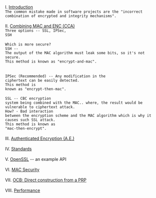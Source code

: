 I. <a href="http://geekresearchlab.net/coursera/crypto1/crypto-4-4-1.jpg">Introduction</a><br>
<code>The common mistake made in software projects are the "incorrect combination of encrypted and integrity mechanisms".</code><br>
<br>
II. <a href="http://geekresearchlab.net/coursera/crypto1/crypto-4-4-2.jpg">Combining MAC and ENC (CCA)</a><br>
<code>Three options -- SSL, IPSec, SSH</code><br><br>
<code>Which is more secure? </code><br>
<code>SSH -- The output of the MAC algorithm must leak some bits, so it's not secure.</code><br>
<code>This method is known as "encrypt-and-mac". </code><br>
<br>
<code>IPSec (Recommended) -- Any modification in the ciphertext can be easily detected. </code><br>
<code>This method is known as "encrypt-then-mac".</code><br>
<br>
<code>SSL -- CBC encryption system being combined with the MAC.. where, the result would be vulnerable to ciphertext attack.</code><br>
<code>How? - Bad interaction between the encryption scheme and the MAC algorithm which is why it causes such SSL attack.</code><br>
<code>This method is known as "mac-then-encrypt".</code><br>
<br>
III. <a href="http://geekresearchlab.net/coursera/crypto1/crypto-4-4-3.jpg">Authenticated Encryption (A.E.)</a><br>
<br>
IV. <a href="http://geekresearchlab.net/coursera/crypto1/crypto-4-4-4.jpg">Standards</a><br><br>
V. <a href="http://geekresearchlab.net/coursera/crypto1/crypto-4-4-5.jpg">OpenSSL</a> -- an example API <br>
<br>
VI. <a href="http://geekresearchlab.net/coursera/crypto1/crypto-4-4-6.jpg">MAC Security</a><br>
<br>
VII. <a href="http://geekresearchlab.net/coursera/crypto1/crypto-4-4-7.jpg">OCB: Direct construction from a PRP</a><br>
<br>
VIII. <a href="http://geekresearchlab.net/coursera/crypto1/crypto-4-4-8.jpg">Performance</a>

